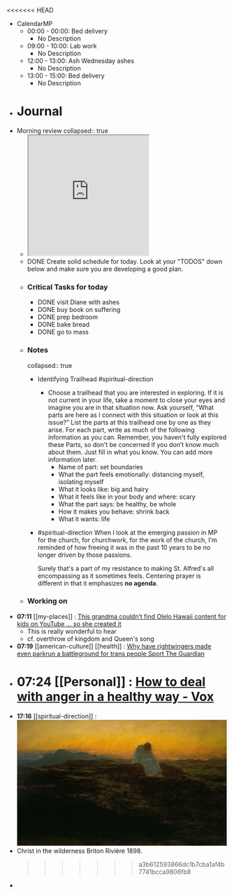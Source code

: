 <<<<<<< HEAD

- CalendarMP
	- 00:00 - 00:00: Bed delivery
		- No Description
	- 09:00 - 10:00: Lab work
		- No Description
	- 12:00 - 13:00: Ash Wednesday ashes
		- No Description
	- 13:00 - 15:00: Bed delivery
		- No Description
- # Journal
- Morning review
  collapsed:: true
	- <iframe src="https://indify.co/widgets/live/quotes/l2NrY3j6Da1wFFEXeu8l" style="height:275px;width:275px" title="Iframe Example"></iframe>
	- DONE Create solid schedule for today.  Look at your "TODOS" down below and make sure you are developing a good plan.
	- ### Critical Tasks for today
		- DONE visit Diane with ashes
		- DONE buy book on suffering
		- DONE prep bedroom
		- DONE bake bread
		- DONE go to mass
	- ### Notes
	  collapsed:: true
		- Identifying Trailhead #spiritual-direction
			- Choose a trailhead that you are interested in exploring. If it is not current in your life, take a moment to close your eyes and imagine you are in that situation now. Ask yourself, “What parts are here as I connect with this situation or look at this issue?” List the parts at this trailhead one by one as they arise. For each part, write as much of the following information as you can. Remember, you haven't fully explored these Parts, so don't be concerned if you don’t know much about them. Just fill in what you know. You can add more information later.
				- Name of part: set boundaries
				- What the part feels emotionally: distancing myself, isolating myself
				- What it looks like: big and hairy
				- What it feels like in your body and where: scary
				- What the part says: be healthy, be whole
				- How it makes you behave: shrink back
				- What it wants: life
		- #spiritual-direction When I look at the emerging passion in MP for the church, for churchwork, for the work of the church, I'm reminded of how freeing it was in the past 10 years to be no longer driven by those passions. 
		  
		  Surely that's a part of my resistance to making St. Alfred's all encompassing as it sometimes feels. Centering prayer is different in that it emphasizes **no agenda**.
	- ### Working on
- **07:11** [[my-places]] : [This grandma couldn’t find Olelo Hawaii content for kids on YouTube ... so she created it](https://www.hawaiinewsnow.com/2024/02/14/meet-creators-behind-youtube-channel-thats-educating-keiki-about-olelo-hawaii/)
	- This is really wonderful to hear
	- cf. overthrow of kingdom and Queen's song
- **07:19** [[american-culture]] [[health]] : [Why have rightwingers made even parkrun a battleground for trans people  Sport  The Guardian](https://www.theguardian.com/sport/2024/feb/14/why-have-rightwingers-made-even-parkrun-a-battleground-for-trans-people)
- **07:24** [[Personal]] : [How to deal with anger in a healthy way - Vox](https://www.vox.com/the-highlight/24034907/use-anger-productively-motivation-problem-solving)
  =======
- **17:16** [[spiritual-direction]] :  ![85cb40b1-2884-41a0-affe-1befffc60f6d_1160x696](../assets/85cb40b1-2884-41a0-affe-1befffc60f6d_1160x696.jpeg)
- Christ in the wilderness Briton Rivière 1898.
  >>>>>>> a3b612593866dc1b7cba1af4b7741bcca9806fb8
-